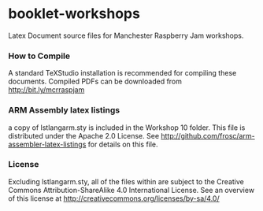 # booklet-workshops
Latex Document source files for Manchester Raspberry Jam workshops.

### How to Compile
A standard TeXStudio installation is recommended for compiling these documents. Compiled PDFs can be downloaded from http://bit.ly/mcrraspjam

### ARM Assembly latex listings
a copy of lstlangarm.sty is included in the Workshop 10 folder. This file is distributed under the Apache 2.0 License. See http://github.com/frosc/arm-assembler-latex-listings for details on this file.

### License
Excluding lstlangarm.sty, all of the files within are subject to the Creative Commons Attribution-ShareAlike 4.0 International License. See an overview of this license at http://creativecommons.org/licenses/by-sa/4.0/
